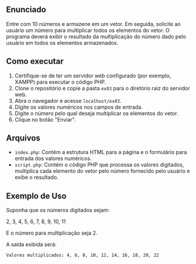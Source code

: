 ## Enunciado

Entre com 10 números e armazene em um vetor. Em seguida, solicite ao usuário um número para multiplicar todos os elementos do vetor. O programa deverá exibir o resultado da multiplicação do número dado pelo usuário em todos os elementos armazenados.

## Como executar

1. Certifique-se de ter um servidor web configurado (por exemplo, XAMPP) para executar o código PHP.
2. Clone o repositório e copie a pasta `ex03` para o diretório raiz do servidor web.
3. Abra o navegador e acesse `localhost/ex03`.
4. Digite os valores numéricos nos campos de entrada.
5. Digite o número pelo qual deseja multiplicar os elementos do vetor.
6. Clique no botão "Enviar".

## Arquivos

- `index.php`: Contém a estrutura HTML para a página e o formulário para entrada dos valores numéricos.
- `script.php`: Contém o código PHP que processa os valores digitados, multiplica cada elemento do vetor pelo número fornecido pelo usuário e exibe o resultado.

## Exemplo de Uso

Suponha que os números digitados sejam:

2, 3, 4, 5, 6, 7, 8, 9, 10, 11

E o número para multiplicação seja 2.

A saída exibida será:

```html
Valores multiplicados: 4, 6, 8, 10, 12, 14, 16, 18, 20, 22
```